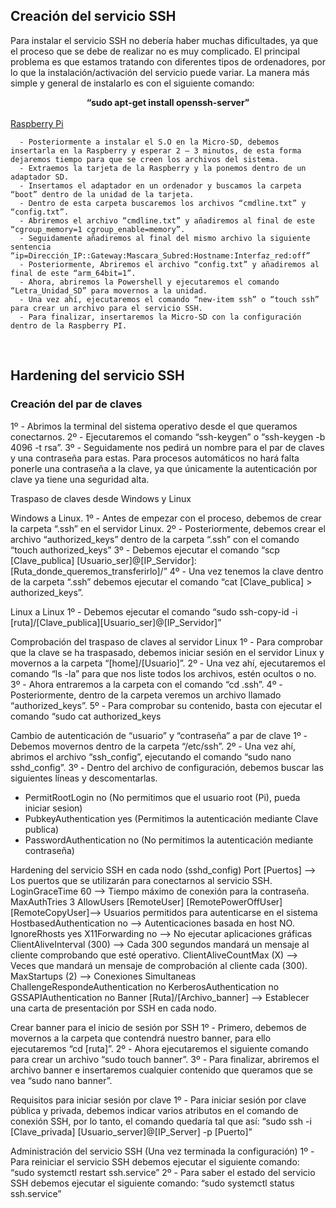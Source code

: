## Creación del servicio SSH
Para instalar el servicio SSH no debería haber muchas dificultades, ya que el proceso que se debe de realizar no es muy complicado. El principal problema es que estamos tratando con diferentes tipos de ordenadores, por lo que la instalación/activación del servicio puede variar. La manera más simple y general de instalarlo es con el siguiente comando:

<div align="center"> <b>
  “sudo apt-get install openssh-server” 
</b></div>

<br/>

  <div><u>
    Raspberry Pi
  </u></div>
    
      - Posteriormente a instalar el S.O en la Micro-SD, debemos insertarla en la Raspberry y esperar 2 – 3 minutos, de esta forma dejaremos tiempo para que se creen los archivos del sistema.
      - Extraemos la tarjeta de la Raspberry y la ponemos dentro de un adaptador SD.
      - Insertamos el adaptador en un ordenador y buscamos la carpeta “boot” dentro de la unidad de la tarjeta.
      - Dentro de esta carpeta buscaremos los archivos “cmdline.txt” y “config.txt”.
      - Abriremos el archivo “cmdline.txt” y añadiremos al final de este “cgroup_memory=1 cgroup_enable=memory”.
      - Seguidamente añadiremos al final del mismo archivo la siguiente sentencia “ip=Dirección_IP::Gateway:Mascara_Subred:Hostname:Interfaz_red:off” 
      - Posteriormente, Abriremos el archivo “config.txt” y añadiremos al final de este “arm_64bit=1”.
      - Ahora, abriremos la Powershell y ejecutaremos el comando “Letra_Unidad_SD” para movernos a la unidad.
      - Una vez ahí, ejecutaremos el comando “new-item ssh” o “touch ssh” para crear un archivo para el servicio SSH.
      - Para finalizar, insertaremos la Micro-SD con la configuración dentro de la Raspberry PI.

<br/>

## Hardening del servicio SSH 
### Creación del par de claves
1º - Abrimos la terminal del sistema operativo desde el que queramos conectarnos.
2º - Ejecutaremos el comando “ssh-keygen” o “ssh-keygen -b 4096 -t rsa”.
3º - Seguidamente nos pedirá un nombre para el par de claves y una contraseña para estas. Para procesos automáticos no hará falta ponerle una contraseña a la clave, ya que únicamente la autenticación por clave ya tiene una seguridad alta.

Traspaso de claves desde Windows y Linux

Windows a Linux.
1º - Antes de empezar con el proceso, debemos de crear la carpeta “.ssh” en el servidor Linux.
2º - Posteriormente, debemos crear el archivo “authorized_keys” dentro de la carpeta “.ssh” con el comando “touch authorized_keys”
3º - Debemos ejecutar el comando “scp [Clave_publica] [Usuario_ser]@[IP_Servidor]: [Ruta_donde_queremos_transferirlo]/”
4º - Una vez tenemos la clave dentro de la carpeta “.ssh” debemos ejecutar el comando “cat [Clave_publica] > authorized_keys”.

Linux a Linux
1º - Debemos ejecutar el comando “sudo ssh-copy-id -i [ruta]/[Clave_publica][Usuario_ser]@[IP_Servidor]”

Comprobación del traspaso de claves al servidor Linux
1º - Para comprobar que la clave se ha traspasado, debemos iniciar sesión en el servidor Linux y movernos a la carpeta “[home]/[Usuario]”.
2º - Una vez ahí, ejecutaremos el comando “ls -la” para que nos liste todos los archivos, estén ocultos o no.
3º - Ahora entraremos a la carpeta con el comando “cd .ssh”.
4º - Posteriormente, dentro de la carpeta veremos un archivo llamado “authorized_keys”.
5º - Para comprobar su contenido, basta con ejecutar el comando “sudo cat authorized_keys

Cambio de autenticación de “usuario” y “contraseña” a par de clave
1º - Debemos movernos dentro de la carpeta “/etc/ssh”.
2º - Una vez ahí, abrimos el archivo “ssh_config”, ejecutando el comando “sudo nano sshd_config”.
3º - Dentro del archivo de configuración, debemos buscar las siguientes líneas y descomentarlas.
- PermitRootLogin no (No permitimos que el usuario root (Pi), pueda iniciar sesion)
- PubkeyAuthentication yes (Permitimos la autenticación mediante Clave publica)
- PasswordAuthentication no (No permitimos la autenticación mediante contraseña)

Hardening del servicio SSH en cada nodo (sshd_config)
Port [Puertos] --> Los puertos que se utilizarán para conectarnos al servicio SSH.
LoginGraceTime 60 --> Tiempo máximo de conexión para la contraseña.
MaxAuthTries 3
AllowUsers [RemoteUser] [RemotePowerOffUser] [RemoteCopyUser]--> Usuarios permitidos para autenticarse en el sistema
HostbasedAuthentication no --> Autenticaciones basada en host NO.
IgnoreRhosts yes
X11Forwarding no --> No ejecutar aplicaciones gráficas
ClientAliveInterval (300) --> Cada 300 segundos mandará un mensaje al cliente comprobando que esté operativo.
ClientAliveCountMax (X) --> Veces que mandará un mensaje de comprobación al cliente cada (300).
MaxStartups (2) --> Conexiones Simultaneas
ChallengeRespondeAuthentication no
KerberosAuthentication no
GSSAPIAuthentication no
Banner [Ruta]/[Archivo_banner] --> Establecer una carta de presentación por SSH en cada nodo.

Crear banner para el inicio de sesión por SSH
1º - Primero, debemos de movernos a la carpeta que contendrá nuestro banner, para ello ejecutaremos 
“cd [ruta]”.
2º - Ahora ejecutaremos el siguiente comando para crear un archivo “sudo touch banner”.
3º - Para finalizar, abriremos el archivo banner e insertaremos cualquier contenido que queramos que se vea “sudo nano banner”.

Requisitos para iniciar sesión por clave
1º - Para iniciar sesión por clave pública y privada, debemos indicar varios atributos en el comando de 
conexión SSH, por lo tanto, el comando quedaría tal que así:
“sudo ssh -i [Clave_privada] [Usuario_server]@[IP_Server] -p [Puerto]”

Administración del servicio SSH (Una vez terminada la configuración)
1º - Para reiniciar el servicio SSH debemos ejecutar el siguiente comando:
“sudo systemctl restart ssh.service”
2º - Para saber el estado del servicio SSH debemos ejecutar el siguiente comando:
“sudo systemctl status ssh.service”
